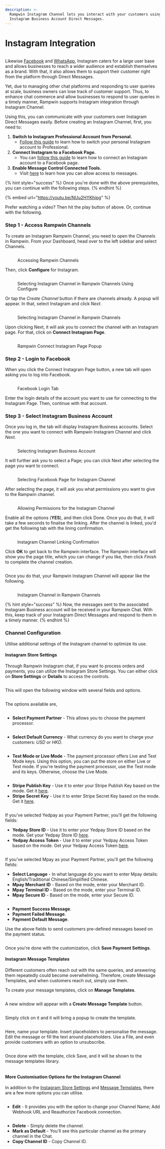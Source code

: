 ```yaml
---
description: >-
  Rampwin Instagram Channel lets you interact with your customers using
  Instagram Business Account Direct Messages.
---
```


# Instagram Integration

<figure><img src="https://files.gitbook.com/v0/b/gitbook-x-prod.appspot.com/o/spaces%2FhElFPtMZjXYjDDMBT5q2%2Fuploads%2FFDrm8tsB3kBaWhrfacEx%2FInstagram%20Integration%20at%20RUM%20Work.png?alt=media&#x26;token=b9974333-51ad-41d8-83fa-3e77d980e22e" alt=""><figcaption></figcaption></figure>

Likewise [Facebook](https://github.com/rampwin/rampwin-gitbook-docs/blob/main/broken-reference/README.md) and [WhatsApp](https://github.com/rampwin/rampwin-gitbook-docs/blob/main/broken-reference/README.md), Instagram caters for a large user base and allows businesses to reach a wider audience and establish themselves as a brand. With that, it also allows them to support their customer right from the platform through Direct Messages.

Yet, due to managing other chat platforms and responding to user queries at scale, business owners can lose track of customer support. Thus, to enhance chat commerce and allow businesses to respond to user queries in a timely manner, Rampwin supports Instagram integration through Instagram Channel.

Using this, you can communicate with your customers over Instagram Direct Messages easily. Before creating an Instagram Channel, first, you need to:

1. **Switch to Instagram Professional Account from Personal.**
   * [Follow this guide](https://github.com/rampwin/rampwin-gitbook-docs/blob/main/broken-reference/README.md) to learn how to switch your personal Instagram account to Professional.
2. **Connect Instagram to a Facebook Page.**
   * You can [follow this guide](https://github.com/rampwin/rampwin-gitbook-docs/blob/main/broken-reference/README.md) to learn how to connect an Instagram account to a Facebook page.
3. **Enable Message Control Connected Tools.**
   * Visit [here](https://github.com/rampwin/rampwin-gitbook-docs/blob/main/broken-reference/README.md) to learn how you can allow access to messages.

{% hint style="success" %}
Once you're done with the above prerequisites, you can continue with the following steps.
{% endhint %}

{% embed url="https://youtu.be/NUu2HYKhipg" %}

Prefer watching a video? Then hit the play button of above. Or, continue with the following.

### Step 1 - Access Rampwin Channels <a href="#step-1-access-rum-work-channels" id="step-1-access-rum-work-channels"></a>

To create an Instagram Rampwin Channel, you need to open the Channels in Rampwin. From your Dashboard, head over to the left sidebar and select Channels.

<figure><img src="https://files.gitbook.com/v0/b/gitbook-x-prod.appspot.com/o/spaces%2FhElFPtMZjXYjDDMBT5q2%2Fuploads%2Fuf6tOGAnmoJ6daeJmmZ8%2FAccessing%20RUM%20Work%20Channels%20for%20Instagram.png?alt=media&#x26;token=5b04aefc-099e-4952-8463-d0e953c1ca17" alt=""><figcaption><p>Accessing Rampwin Channels</p></figcaption></figure>

Then, click **Configure** for Instagram.

<figure><img src="https://files.gitbook.com/v0/b/gitbook-x-prod.appspot.com/o/spaces%2FhElFPtMZjXYjDDMBT5q2%2Fuploads%2FVH9gHUerPYiHppGIAzro%2FConfigure%20Button%20Instagram%20Channel.png?alt=media&#x26;token=b7dc54ff-a37c-483a-afd1-f9ea37bbbdad" alt=""><figcaption><p>Selecting Instagram Channel in Rampwin Channels Using Configure</p></figcaption></figure>

Or tap the _Create Channel_ button if there are channels already. A popup will appear. In that, select Instagram and click _Next_.

<figure><img src="https://files.gitbook.com/v0/b/gitbook-x-prod.appspot.com/o/spaces%2FhElFPtMZjXYjDDMBT5q2%2Fuploads%2FO5fbivQHaSke2DsYRPV8%2FSelecting%20Instagram%20Channel%20in%20the%20RUM%20Work%20Channels.png?alt=media&#x26;token=75f02aa3-4afb-430c-ab06-e955ff3d74d5" alt=""><figcaption><p>Selecting Instagram Channel in Rampwin Channels</p></figcaption></figure>

Upon clicking Next, it will ask you to connect the channel with an Instagram page. For that, click on **Connect Instagram Page**.

<figure><img src="https://files.gitbook.com/v0/b/gitbook-x-prod.appspot.com/o/spaces%2FhElFPtMZjXYjDDMBT5q2%2Fuploads%2FHUDXwUhXY1tCIFygdSUV%2FConnect%20Instagram%20Page%20option.png?alt=media&#x26;token=301e1484-dc53-41cc-a02b-b70a18d4a8fc" alt=""><figcaption><p>Rampwin Connect Instagram Page Popup</p></figcaption></figure>

### Step 2 - Login to Facebook

When you click the Connect Instagram Page button, a new tab will open asking you to log into Facebook.

<figure><img src="https://files.gitbook.com/v0/b/gitbook-x-prod.appspot.com/o/spaces%2FhElFPtMZjXYjDDMBT5q2%2Fuploads%2FqyXscj908pKffJAm2msL%2FLogin%20to%20Facebook%20for%20RUM%20Work%20Instagram%20Channel.png?alt=media&#x26;token=ebfb9ad6-7d42-4f35-ac4b-9ede5c205104" alt=""><figcaption><p>Facebook Login Tab</p></figcaption></figure>

Enter the login details of the account you want to use for connecting to the Instagram Page. Then, continue with that account.

### Step 3 - Select Instagram Business Account

Once you log in, the tab will display Instagram Business accounts. Select the one you want to connect with Rampwin Instagram Channel and click _Next_.

<figure><img src="https://files.gitbook.com/v0/b/gitbook-x-prod.appspot.com/o/spaces%2FhElFPtMZjXYjDDMBT5q2%2Fuploads%2FviKPOBZnajjDYhz34X5S%2FSelecting%20Instagram%20Business%20Account.png?alt=media&#x26;token=b9280f97-9496-4aaf-9f3a-839763f07810" alt=""><figcaption><p>Selecting Instagram Business Account</p></figcaption></figure>

It will further ask you to select a Page; you can click Next after selecting the page you want to connect.

<figure><img src="https://files.gitbook.com/v0/b/gitbook-x-prod.appspot.com/o/spaces%2FhElFPtMZjXYjDDMBT5q2%2Fuploads%2Fepi5riFr1WD1x5PM07TW%2FSelecting%20a%20page%20from%20Facebook%20for%20Instagram%20Channel.png?alt=media&#x26;token=8ec60cee-2b5a-4f1c-bf64-48c00aa3fc50" alt=""><figcaption><p>Selecting Facebook Page for Instagram Channel</p></figcaption></figure>

After selecting the page, it will ask you what permissions you want to give to the Rampwin channel.

<figure><img src="https://files.gitbook.com/v0/b/gitbook-x-prod.appspot.com/o/spaces%2FhElFPtMZjXYjDDMBT5q2%2Fuploads%2FaiH4Ye7U3h9tzQBYPpQg%2FAllowing%20Permissions%20for%20the%20Instagram%20Channel.png?alt=media&#x26;token=658d61ec-0483-4516-8f8b-12990bd89a88" alt=""><figcaption><p>Allowing Permissions for the Instagram Channel</p></figcaption></figure>

Enable all the options (**YES**), and then click Done. Once you do that, it will take a few seconds to finalise the linking. After the channel is linked, you'd get the following tab with the lining confirmation.

<figure><img src="https://files.gitbook.com/v0/b/gitbook-x-prod.appspot.com/o/spaces%2FhElFPtMZjXYjDDMBT5q2%2Fuploads%2FsdlssQU1R62PfDstvC6K%2FRUM%20Work%20and%20Instagram%20Connection%20Confirmation.png?alt=media&#x26;token=fca136e1-aa6a-459c-b4af-416add065eac" alt=""><figcaption><p>Instagram Channel Linking Confirmation</p></figcaption></figure>

Click **OK** to get back to the Rampwin interface. The Rampwin interface will show you the page title, which you can change if you like, then click _Finish_ to complete the channel creation.

<figure><img src="https://files.gitbook.com/v0/b/gitbook-x-prod.appspot.com/o/spaces%2FhElFPtMZjXYjDDMBT5q2%2Fuploads%2Fx5oTHIy5nZobd2aMl02u%2FLast%20Step%20in%20Creating%20the%20RUM%20Work%20Instagram%20Channel.png?alt=media&#x26;token=7d78a7f2-9ba8-4fe0-bb6e-d4e0f4e24079" alt=""><figcaption></figcaption></figure>

Once you do that, your Rampwin Instagram Channel will appear like the following.

<figure><img src="https://files.gitbook.com/v0/b/gitbook-x-prod.appspot.com/o/spaces%2FhElFPtMZjXYjDDMBT5q2%2Fuploads%2FKvqbOzJzi36uyko7a0q9%2FInstagram%20Channel%20in%20RUM%20Work%20Channels.png?alt=media&#x26;token=44ca3ab4-635a-4b78-aa81-cfdafed715cc" alt=""><figcaption><p>Instagram Channel in Rampwin Channels</p></figcaption></figure>

{% hint style="success" %}
Now, the messages sent to the associated Instagram Business account will be received in your Rampwin Chat. With this, keep track of your Instagram Direct Messages and respond to them in a timely manner.
{% endhint %}

### Channel Configuration

Utilise additional settings of the Instagram channel to optimize its use.

#### Instagram Store Settings

Through Rampwin Instagram chat, if you want to process orders and payments, you can utilize the Instagram Store Settings. You can either click on **Store Settings** or **Details** to access the controls.

<figure><img src="https://files.gitbook.com/v0/b/gitbook-x-prod.appspot.com/o/spaces%2FhElFPtMZjXYjDDMBT5q2%2Fuploads%2F04D3rwHEW7zVG3CuPiK9%2FOpening%20Instagram%20Store%20Settings.png?alt=media&#x26;token=71286fa2-b6dd-4839-8fe3-57b3064a04de" alt=""><figcaption></figcaption></figure>

This will open the following window with several fields and options.

<figure><img src="https://files.gitbook.com/v0/b/gitbook-x-prod.appspot.com/o/spaces%2FhElFPtMZjXYjDDMBT5q2%2Fuploads%2FVB7ffm6lcLYQUZKBlmhW%2FStore%20Settings%20Page%20of%20Instagram%20Channel.png?alt=media&#x26;token=bf24f26f-67f9-431f-b476-aac7e5384b6b" alt=""><figcaption></figcaption></figure>

The options available are,

<figure><img src="https://files.gitbook.com/v0/b/gitbook-x-prod.appspot.com/o/spaces%2FhElFPtMZjXYjDDMBT5q2%2Fuploads%2FOoCB1lA8M35hOQIaxwty%2FSelect%20Payment%20Partner%20Field%20in%20Instagram%20Channel.png?alt=media&#x26;token=ff988094-7652-4f8b-a882-ed45dd16245d" alt=""><figcaption></figcaption></figure>

* **Select Payment Partner** - This allows you to choose the payment processor.

<figure><img src="https://files.gitbook.com/v0/b/gitbook-x-prod.appspot.com/o/spaces%2FhElFPtMZjXYjDDMBT5q2%2Fuploads%2F2UjYhTB2hOZq0ra0tLtw%2FSelect%20Default%20Currency%20in%20Instagram%20Channel.png?alt=media&#x26;token=36a0360e-c94a-476b-9304-717941199339" alt=""><figcaption></figcaption></figure>

* **Select Default Currency** - What currency do you want to charge your customers: _USD or HKD_.

<figure><img src="https://files.gitbook.com/v0/b/gitbook-x-prod.appspot.com/o/spaces%2FhElFPtMZjXYjDDMBT5q2%2Fuploads%2FKMb4T4O6XXe0rsP9Yyib%2FTest%20Mode%20and%20Live%20Mode%20for%20the%20Instagram%20Channel.png?alt=media&#x26;token=943c51da-6789-4acb-ace1-3da780437a50" alt=""><figcaption></figcaption></figure>

* **Test Mode or Live Mode** - The payment processor offers Live and Test Mode keys. Using this option, you can put the store on either Live or Test mode. If you're testing the payment processor, use the Test mode and its keys. Otherwise, choose the Live Mode.

<figure><img src="https://files.gitbook.com/v0/b/gitbook-x-prod.appspot.com/o/spaces%2FhElFPtMZjXYjDDMBT5q2%2Fuploads%2FnlJCryotKq6TlH1N34Kd%2FStripe%20Publish%20and%20Secrect%20Key%20Fields.png?alt=media&#x26;token=eb4c7e2c-2966-4ef5-bff7-036a9617048d" alt=""><figcaption></figcaption></figure>

* **Stripe Publish Key** - Use it to enter your Stripe Publish Key based on the mode. Get it [here](https://dashboard.stripe.com/apikeys).
* **Stripe Secret Key** - Use it to enter Stripe Secret Key based on the mode. Get it [here](https://dashboard.stripe.com/apikeys).

<figure><img src="https://files.gitbook.com/v0/b/gitbook-x-prod.appspot.com/o/spaces%2FhElFPtMZjXYjDDMBT5q2%2Fuploads%2FCGbObOEOQj4jCSIJvbTQ%2FYedpay%20Store%20and%20Access%20Token%20Fields.png?alt=media&#x26;token=f87070cc-0569-4c55-8fe5-4feab7394ee0" alt=""><figcaption></figcaption></figure>

If you've selected Yedpay as your Payment Partner, you'll get the following fields:

* **Yedpay Store ID** - Use it to enter your Yedpay Store ID based on the mode. Get your Yedpay Store ID [here](https://merchant.yedpay.com/admin/stores).
* **Yedpay Access Token** - Use it to enter your Yedpay Access Token based on the mode. Get your Yedpay Access Token [here](https://merchant.yedpay.com/user/my-personal-token).

<figure><img src="https://files.gitbook.com/v0/b/gitbook-x-prod.appspot.com/o/spaces%2FhElFPtMZjXYjDDMBT5q2%2Fuploads%2FbdvIuYIHFoDYwWExX6sP%2FMpay%20Fields%20for%20Instagram%20Channel.png?alt=media&#x26;token=24948a31-c4d4-40c8-a5e9-45320d3bc645" alt=""><figcaption></figcaption></figure>

If you've selected Mpay as your Payment Partner, you'll get the following fields:

* **Select Language** - In what language do you want to enter Mpay details: English/Traditional Chinese/Simplified Chinese.
* **Mpay Merchant ID** - Based on the mode, enter your Merchant ID.
* **Mpay Terminal ID** - Based on the mode, enter your Terminal ID.
* **Mpay Secure ID** - Based on the mode, enter your Secure ID.

<figure><img src="https://files.gitbook.com/v0/b/gitbook-x-prod.appspot.com/o/spaces%2FhElFPtMZjXYjDDMBT5q2%2Fuploads%2FiI9ZSOOL5AYXrMn5qCmB%2FPayment%20Status%20Message%20Fields%20for%20Instagram%20Channel.png?alt=media&#x26;token=fe397b6d-3e9d-4b57-b3a7-ce54cf796062" alt=""><figcaption></figcaption></figure>

* **Payment Success Message**.
* **Payment Failed Message**.
* **Payment Default Message**.

Use the above fields to send customers pre-defined messages based on the payment status.

<figure><img src="https://files.gitbook.com/v0/b/gitbook-x-prod.appspot.com/o/spaces%2FhElFPtMZjXYjDDMBT5q2%2Fuploads%2FC9jWOUH0zks4YSZXf1bw%2FSaving%20Store%20Settings%20in%20Instagram%20Channel.png?alt=media&#x26;token=df378248-a568-4488-8c01-bfcf728aa1bf" alt=""><figcaption></figcaption></figure>

Once you're done with the customization, click **Save Payment Settings**.

#### Instagram Message Templates

Different customers often reach out with the same queries, and answering them repeatedly could become overwhelming. Therefore, create Message Templates, and when customers reach out, simply use them.

To create your message templates, click on **Manage Templates**.

<figure><img src="https://files.gitbook.com/v0/b/gitbook-x-prod.appspot.com/o/spaces%2FhElFPtMZjXYjDDMBT5q2%2Fuploads%2F0iQCFBURMil16nrLoUtl%2FOpening%20Manage%20Templates%20of%20the%20Instagram%20Channel.png?alt=media&#x26;token=4d957328-d621-415a-a1ea-93762b96d767" alt=""><figcaption></figcaption></figure>

A new window will appear with a **Create Message Template** button.

<figure><img src="https://files.gitbook.com/v0/b/gitbook-x-prod.appspot.com/o/spaces%2FhElFPtMZjXYjDDMBT5q2%2Fuploads%2Fc9eRzH4r2llbkvIfB8Fh%2FCreating%20a%20Message%20Template%20in%20Instagram%20Channel.png?alt=media&#x26;token=a778c134-5f84-47a5-a29e-c802cf72a1e2" alt=""><figcaption></figcaption></figure>

Simply click on it and it will bring a popup to create the template.

<figure><img src="https://files.gitbook.com/v0/b/gitbook-x-prod.appspot.com/o/spaces%2FhElFPtMZjXYjDDMBT5q2%2Fuploads%2FZWuUIVDHvzmB4C5s3ZD3%2FCreate%20Message%20Templates%20Popup%20in%20Instagram%20Channel.png?alt=media&#x26;token=dca9c606-385d-4f51-b7be-6bf2ecf116d9" alt=""><figcaption></figcaption></figure>

Here, name your template. Insert placeholders to personalise the message. Edit the message or fill the text around placeholders. Use a File, and even provide customers with an option to unsubscribe.

<figure><img src="https://files.gitbook.com/v0/b/gitbook-x-prod.appspot.com/o/spaces%2FhElFPtMZjXYjDDMBT5q2%2Fuploads%2FkmHfLOclyQ4XhITOUAO1%2FSaving%20Message%20Template%20in%20Instagram%20Channel.png?alt=media&#x26;token=5324224a-22d5-45b6-9514-f003f3b8ad2b" alt=""><figcaption></figcaption></figure>

Once done with the template, click Save, and it will be shown to the message templates library.

<figure><img src="https://files.gitbook.com/v0/b/gitbook-x-prod.appspot.com/o/spaces%2FhElFPtMZjXYjDDMBT5q2%2Fuploads%2F4dPCnGfYKTlRdj2pknaJ%2FMessage%20Templates%20Library%20in%20Instagram%20Channel.png?alt=media&#x26;token=1722bd0e-e632-4fa7-88fb-34ec33359896" alt=""><figcaption></figcaption></figure>

#### More Customisation Options for the Instagram Channel

In addition to the [Instagram Store Settings](instagram-integration.md#facebook-store-settings) and [Message Templates](instagram-integration.md#facebook-message-templates), there are a few more options you can utilise.

<figure><img src="https://files.gitbook.com/v0/b/gitbook-x-prod.appspot.com/o/spaces%2FhElFPtMZjXYjDDMBT5q2%2Fuploads%2FJftvLo6tu2DumYypE17z%2FInstagram%20Channel%20More%20Options.png?alt=media&#x26;token=29e8f97a-890f-4d4a-ad50-d636b0665f1e" alt=""><figcaption></figcaption></figure>

* **Edit** - It provides you with the option to change your Channel Name; Add Webhook URL and Reauthorize Facebook connection.

<figure><img src="https://files.gitbook.com/v0/b/gitbook-x-prod.appspot.com/o/spaces%2FhElFPtMZjXYjDDMBT5q2%2Fuploads%2FDT1g3OUWkX6DPtv2d6Gf%2FEdit%20Channel%20Instagram%20Popup.png?alt=media&#x26;token=248ba2c3-b3da-40fc-8a9b-5b3bf4b63e6a" alt=""><figcaption></figcaption></figure>

* **Delete** - Simply delete the channel.
* **Mark as Default** - You'll see this particular channel as the primary channel in the Chat.
* **Copy Channel ID** - Copy Channel ID.
